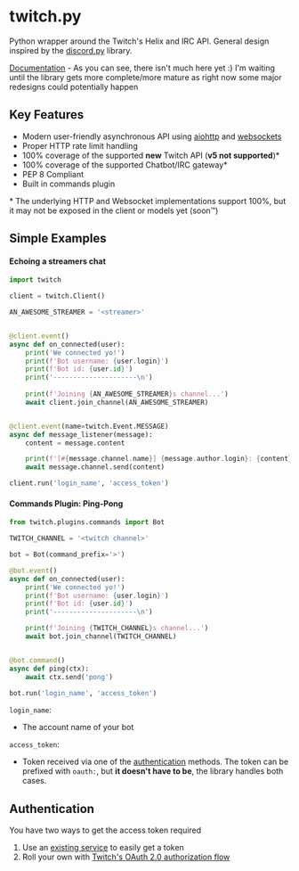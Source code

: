 # twitch.py
Python wrapper around the Twitch's Helix and IRC API. General
design inspired by the [discord.py](https://github.com/Rapptz/discord.py/) library.


[Documentation](https://twitchpi.readthedocs.io/en/latest/)
    - As you can see, there isn't much here yet :) I'm waiting until the library gets more complete/more mature as right now some major redesigns could potentially happen

## Key Features

- Modern user-friendly asynchronous API using [aiohttp](https://aiohttp.readthedocs.io/en/stable/) and [websockets](https://websockets.readthedocs.io/en/stable/)
- Proper HTTP rate limit handling
- 100% coverage of the supported **new** Twitch API (**v5 not supported**)*
- 100% coverage of the supported Chatbot/IRC gateway*
- PEP 8 Compliant
- Built in commands plugin

\* The underlying HTTP and Websocket implementations support 100%, but it may not be exposed in the client or models yet (soon:tm:)

## Simple Examples
#### Echoing a streamers chat
```python
import twitch

client = twitch.Client()

AN_AWESOME_STREAMER = '<streamer>'


@client.event()
async def on_connected(user):
    print('We connected yo!')
    print(f'Bot username: {user.login}')
    print(f'Bot id: {user.id}')
    print('---------------------\n')
    
    print(f'Joining {AN_AWESOME_STREAMER}s channel...')
    await client.join_channel(AN_AWESOME_STREAMER)


@client.event(name=twitch.Event.MESSAGE)
async def message_listener(message):
    content = message.content

    print(f'[#{message.channel.name}] {message.author.login}: {content}')
    await message.channel.send(content)

client.run('login_name', 'access_token')
```

#### Commands Plugin: Ping-Pong
```python
from twitch.plugins.commands import Bot

TWITCH_CHANNEL = '<twitch channel>'

bot = Bot(command_prefix='>')

@bot.event()
async def on_connected(user):
    print('We connected yo!')
    print(f'Bot username: {user.login}')
    print(f'Bot id: {user.id}')
    print('---------------------\n')

    print(f'Joining {TWITCH_CHANNEL}s channel...')
    await bot.join_channel(TWITCH_CHANNEL)


@bot.command()
async def ping(ctx):
    await ctx.send('pong')

bot.run('login_name', 'access_token')
```


``login_name``:
- The account name of your bot

``access_token``:
- Token received via one of the [authentication](#authentication) methods. The token can be prefixed with ``oauth:``, but **it doesn't have to be**, the library handles both cases.

## Authentication
You have two ways to get the access token required
1. Use an [existing service](https://twitchapps.com/tmi/) to easily get a token
2. Roll your own with [Twitch's OAuth 2.0 authorization flow](https://dev.twitch.tv/docs/authentication#getting-tokens)
